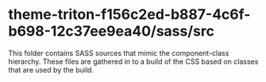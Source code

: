 # theme-triton-f156c2ed-b887-4c6f-b698-12c37ee9ea40/sass/src

This folder contains SASS sources that mimic the component-class hierarchy. These files
are gathered in to a build of the CSS based on classes that are used by the build.
